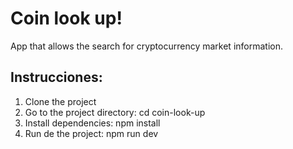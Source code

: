 # Coin look up!

App that allows the search for cryptocurrency market information.

## Instrucciones:

1. Clone the project
2. Go to the project directory: cd coin-look-up
3. Install dependencies: npm install
4. Run de the project: npm run dev 